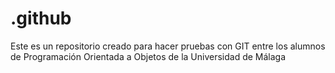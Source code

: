 # .github
Este es un repositorio creado para hacer pruebas con GIT entre los alumnos de Programación Orientada a Objetos de la Universidad de Málaga
